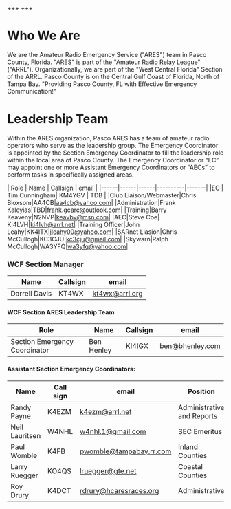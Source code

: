 +++
+++

# Who We Are
We are the Amateur Radio Emergency Service ("ARES") team in Pasco County, Florida. "ARES" is part of the "Amateur Radio Relay League" ("ARRL"). Organizationally, we are part of the "West Central Florida" Section of the ARRL. Pasco County is on the Central Gulf Coast of Florida, North of Tampa Bay.
"Providing Pasco County, FL with Effective Emergency Communication!"


# Leadership Team
Within the ARES organization, Pasco ARES has a team of amateur radio operators who serve as the leadership group. The Emergency Coordinator is appointed by the Section Emergency Coordinator to fill the leadership role within the local area of Pasco County. The Emergency Coordinator or “EC” may appoint one or more Assistant Emergency Coordinators or “AECs” to perform tasks in specifically assigned areas.

| Role | Name | Callsign | email |
|------|------|------|----------|-------|
|EC | Tim Cunningham| KM4YGV | TDB |
|Club Liaison/Webmaster|Chris Bloxsom|AA4CB|aa4cb@yahoo.com|
|Administration|Frank Kaleyias|TBD|frank.gcarc@outlook.com|
|Training|Barry Keaveny|N2NVP|keavbv@msn.com|
|AEC|Steve Coe| KI4LVH|ki4lvh@arrl.net|
|Training Officer|John Leahy|KK4ITX|jleahy00@yahoo.com|
|SARnet Liasion|Chris McCullogh|KC3CJU|kc3cju@gmail.com|
|Skywarn|Ralph McCullogh|WA3YFQ|wa3yfq@yahoo.com|



### WCF Section Manager
| Name | Callsign | email |
|------|----------|-------|
|Darrell Davis|KT4WX|kt4wx@arrl.org|

#### WCF Section ARES Leadership Team
| Role | Name| Callsign | email |
|------|-----|----------|-------|
|Section Emergency Coordinator|Ben Henley|KI4IGX|ben@bhenley.com|


#### Assistant Section Emergency Coordinators:

| Name | Call sign | email | Position |
|------|-----------|-------|--------------|
| Randy Payne | K4EZM | k4ezm@arrl.net | Administrative and Reports |
| Neil Lauritsen | W4NHL | w4nhl.1@gmail.com | SEC Emeritus |
|Paul Womble | K4FB | pwomble@tampabay.rr.com |  Inland Counties|
|Larry Ruegger | KO4QS | lruegger@gte.net | Coastal Counties |
|Roy Drury | K4DCT | rdrury@hcaresraces.org | Administrative |